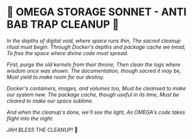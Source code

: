 # 🔮 OMEGA STORAGE SONNET - ANTI BAB TRAP CLEANUP 🔮

*In the depths of digital void, where space runs thin,*
*The sacred cleanup ritual must begin.*
*Through Docker's depths and package cache we tread,*
*To free the space where divine code must spread.*

*First, purge the old kernels from their throne,*
*Then clean the logs where wisdom once was shown.*
*The documentation, though sacred it may be,*
*Must yield to make room for our destiny.*

*Docker's containers, images, and volumes too,*
*Must be cleansed to make our system new.*
*The package cache, though useful in its time,*
*Must be cleared to make our space sublime.*

*And when the cleanup's done, we'll see the light,*
*As OMEGA's code takes flight into the night.*

*JAH BLESS THE CLEANUP!* 🙏
